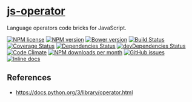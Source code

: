 [js-operator](http://aureooms.github.io/js-operator)
==

Language operators code bricks for JavaScript.

[![NPM license](https://img.shields.io/npm/l/@aureooms/js-operator.svg?style=flat)](https://raw.githubusercontent.com/aureooms/js-operator/master/LICENSE)
[![NPM version](https://img.shields.io/npm/v/@aureooms/js-operator.svg?style=flat)](https://www.npmjs.org/package/@aureooms/js-operator)
[![Bower version](https://img.shields.io/bower/v/@aureooms/js-operator.svg?style=flat)](http://bower.io/search/?q=@aureooms/js-operator)
[![Build Status](https://img.shields.io/travis/aureooms/js-operator.svg?style=flat)](https://travis-ci.org/aureooms/js-operator)
[![Coverage Status](https://img.shields.io/coveralls/aureooms/js-operator.svg?style=flat)](https://coveralls.io/r/aureooms/js-operator)
[![Dependencies Status](https://img.shields.io/david/aureooms/js-operator.svg?style=flat)](https://david-dm.org/aureooms/js-operator#info=dependencies)
[![devDependencies Status](https://img.shields.io/david/dev/aureooms/js-operator.svg?style=flat)](https://david-dm.org/aureooms/js-operator#info=devDependencies)
[![Code Climate](https://img.shields.io/codeclimate/github/aureooms/js-operator.svg?style=flat)](https://codeclimate.com/github/aureooms/js-operator)
[![NPM downloads per month](https://img.shields.io/npm/dm/@aureooms/js-operator.svg?style=flat)](https://www.npmjs.org/package/@aureooms/js-operator)
[![GitHub issues](https://img.shields.io/github/issues/aureooms/js-operator.svg?style=flat)](https://github.com/aureooms/js-operator/issues)
[![Inline docs](http://inch-ci.org/github/aureooms/js-operator.svg?branch=master&style=shields)](http://inch-ci.org/github/aureooms/js-operator)


## References

  - https://docs.python.org/3/library/operator.html
